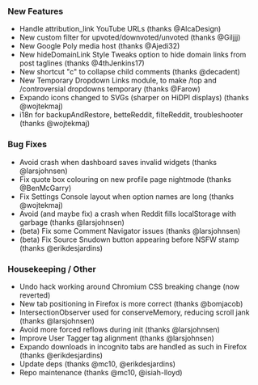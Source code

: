 
### New Features

- Handle attribution_link YouTube URLs (thanks @AlcaDesign)
- New custom filter for upvoted/downvoted/unvoted (thanks @Giljjj)
- New Google Poly media host (thanks @Ajedi32)
- New hideDomainLink Style Tweaks option to hide domain links from post taglines (thanks @4thJenkins17)
- New shortcut "c" to collapse child comments (thanks @decadent)
- New Temporary Dropdown Links module, to make /top and /controversial dropdowns temporary (thanks @Farow)
- Expando icons changed to SVGs (sharper on HiDPI displays) (thanks @wojtekmaj)
- i18n for backupAndRestore, betteReddit, filteReddit, troubleshooter (thanks @wojtekmaj)

### Bug Fixes

- Avoid crash when dashboard saves invalid widgets (thanks @larsjohnsen)
- Fix quote box colouring on new profile page nightmode (thanks @BenMcGarry)
- Fix Settings Console layout when option names are long (thanks @wojtekmaj)
- Avoid (and maybe fix) a crash when Reddit fills localStorage with garbage (thanks @larsjohnsen)
- (beta) Fix some Comment Navigator issues (thanks @larsjohnsen)
- (beta) Fix Source Snudown button appearing before NSFW stamp (thanks @erikdesjardins)

### Housekeeping / Other

- Undo hack working around Chromium CSS breaking change (now reverted)
- New tab positioning in Firefox is more correct (thanks @bomjacob)
- IntersectionObserver used for conserveMemory, reducing scroll jank (thanks @larsjohnsen)
- Avoid more forced reflows during init (thanks @larsjohnsen)
- Improve User Tagger tag alignment (thanks @larsjohnsen)
- Expando downloads in incognito tabs are handled as such in Firefox (thanks @erikdesjardins)
- Update deps (thanks @mc10, @erikdesjardins)
- Repo maintenance (thanks @mc10, @isiah-lloyd)
